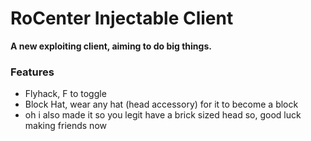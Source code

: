# RoCenter Injectable Client
**A new exploiting client, aiming to do big things.**<br>
### Features
- Flyhack, F to toggle
- Block Hat, wear any hat (head accessory) for it to become a block
- oh i also made it so you legit have a brick sized head so, good luck making friends now
